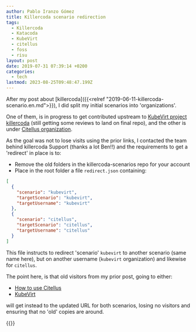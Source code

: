 ```yaml
---
author: Pablo Iranzo Gómez
title: Killercoda scenario redirection
tags:
  - Killercoda
  - Katacoda
  - KubeVirt
  - citellus
  - foss
  - risu
layout: post
date: 2019-07-31 07:39:14 +0200
categories:
  - tech
lastmod: 2023-08-25T09:48:47.199Z
---
```


After my post about [killercoda]({{<relref "2019-06-11-killercoda-scenario.en.md">}}), I did split my initial scenarios into 'organizations'.

One of them, is in progress to get contributed upstream to [KubeVirt project killercoda](https://killercoda.com/kubevirt) (still getting some reviews to land on final repo), and the other is under [Citellus organization](https://killercoda.com/citellus).

As the goal was not to lose visits using the prior links, I contacted the team behind killercoda Support (thanks a lot Ben!!) and the requirements to get a 'redirect' in place is to:

- Remove the old folders in the killercoda-scenarios repo for your account
- Place in the root folder a file `redirect.json` containing:

```json
[
  {
    "scenario": "kubevirt",
    "targetScenario": "kubevirt",
    "targetUsername": "kubevirt"
  },
  {
    "scenario": "citellus",
    "targetScenario": "citellus",
    "targetUsername": "citellus"
  }
]
```

This file instructs to redirect 'scenario' `kubevirt` to another scenario (same name here), but on another username (`kubevirt` organization) and likewise for `citellus`.

The point here, is that old visitors from my prior post, going to either:

- [How to use Citellus](https://killercoda.com/iranzo/citellus)
- [KubeVirt](https://killercoda.com/iranzo/kubevirt)

will get instead to the updated URL for both scenarios, losing no visitors and ensuring that no 'old' copies are around.

{{<enjoy>}}
